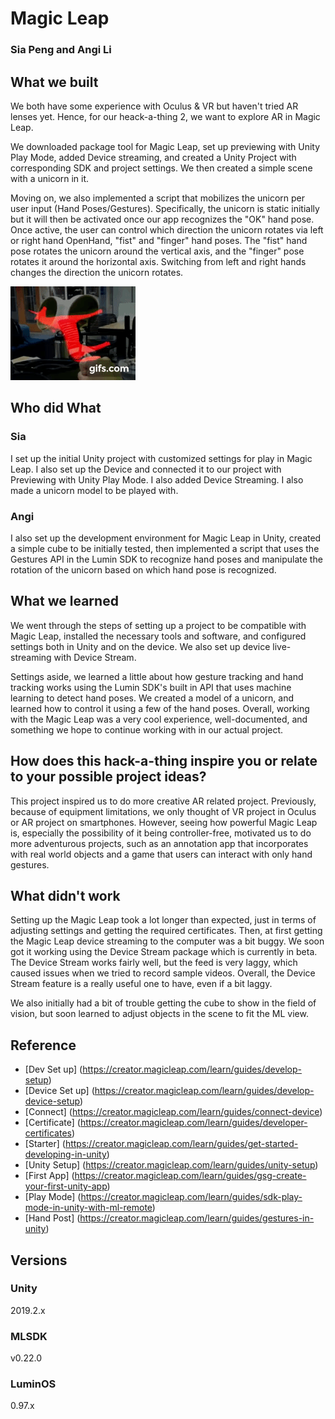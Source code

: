 # Magic Leap

### Sia Peng and Angi Li

## What we built

We both have some experience with Oculus & VR but haven't tried AR lenses yet. Hence, for our heack-a-thing 2, we want to explore AR in Magic Leap.

We downloaded package tool for Magic Leap, set up previewing with Unity Play Mode, added Device streaming, and created a Unity Project with corresponding SDK and project settings. We then created a simple scene with a unicorn in it.

Moving on, we also implemented a script that mobilizes the unicorn per user input (Hand Poses/Gestures). Specifically, the unicorn is static initially but it will then be activated once our app recognizes the "OK" hand pose. Once active, the user can control which direction the unicorn rotates via left or right hand OpenHand, "fist" and "finger" hand poses. The "fist" hand pose rotates the unicorn around the vertical axis, and the "finger" pose rotates it around the horizontal axis. Switching from left and right hands changes the direction the unicorn rotates.


![Demo](gif.gif)


## Who did What

### Sia
I set up the initial Unity project with customized settings for play in Magic Leap. I also set up the Device and connected it to our project with Previewing with Unity Play Mode. I also added Device Streaming. I also made a unicorn model to be played with.

### Angi
I also set up the development environment for Magic Leap in Unity, created a simple cube to be initially tested, then implemented a script that uses the Gestures API in the Lumin SDK to recognize hand poses and manipulate the rotation of the unicorn based on which hand pose is recognized.

## What we learned
We went through the steps of setting up a project to be compatible with Magic Leap, installed the necessary tools and software, and configured settings both in Unity and on the device. We also set up device live-streaming with Device Stream.

Settings aside, we learned a little about how gesture tracking and hand tracking works using the Lumin SDK's built in API that uses machine learning to detect hand poses. We created a model of a unicorn, and learned how to control it using a few of the hand poses. Overall, working with the Magic Leap was a very cool experience, well-documented, and something we hope to continue working with in our actual project.

## How does this hack-a-thing inspire you or relate to your possible project ideas?
This project inspired us to do more creative AR related project. Previously, because of equipment limitations, we only thought of VR project in Oculus or AR project on smartphones. However, seeing how powerful Magic Leap is, especially the possibility of it being controller-free, motivated us to do more adventurous projects, such as an annotation app that incorporates with real world objects and a game that users can interact with only hand gestures. 

## What didn't work
Setting up the Magic Leap took a lot longer than expected, just in terms of adjusting settings and getting the required certificates. Then, at first getting the Magic Leap device streaming to the computer was a bit buggy. We soon got it working using the Device Stream package which is currently in beta. The Device Stream works fairly well, but the feed is very laggy, which caused issues when we tried to record sample videos. Overall, the Device Stream feature is a really useful one to have, even if a bit laggy.

We also initially had a bit of trouble getting the cube to show in the field of vision, but soon learned to adjust objects in the scene to fit the ML view.

## Reference
- [Dev Set up] (https://creator.magicleap.com/learn/guides/develop-setup)
- [Device Set up] (https://creator.magicleap.com/learn/guides/develop-device-setup)
- [Connect] (https://creator.magicleap.com/learn/guides/connect-device)
- [Certificate] (https://creator.magicleap.com/learn/guides/developer-certificates)
- [Starter] (https://creator.magicleap.com/learn/guides/get-started-developing-in-unity)
- [Unity Setup] (https://creator.magicleap.com/learn/guides/unity-setup)
- [First App] (https://creator.magicleap.com/learn/guides/gsg-create-your-first-unity-app)
- [Play Mode] (https://creator.magicleap.com/learn/guides/sdk-play-mode-in-unity-with-ml-remote)
- [Hand Post] (https://creator.magicleap.com/learn/guides/gestures-in-unity)


## Versions

### Unity

2019.2.x

### MLSDK

v0.22.0

### LuminOS

0.97.x
